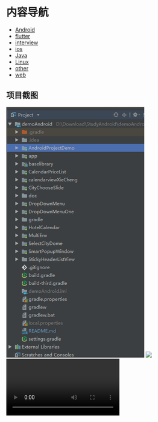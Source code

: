 

# 内容导航
- [Android](android_README.md) 
- [flutter](flutter_README.md) 
- [interview](interview_README.md) 
- [ios](ios_README.md) 
- [Java](java_README.md) 
- [Linux](linux_README.md) 
- [other](other_README.md) 
- [web](web_README.md) 

## 项目截图
![](screenshot/QQ截图20190416175446.png)
![](http://pic1.nipic.com/2008-08-14/2008814183939909_2.jpg)
![](device-2019-08-14-114125.mp4)



